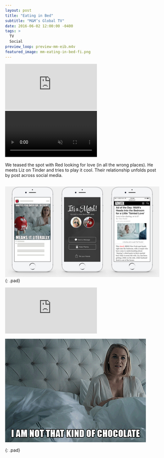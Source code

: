 ```yaml
---
layout: post
title: "Eating in Bed"
subtitle: "M&M’s Global TV"
date: 2016-06-02 12:00:00 -0400
tags: >
  TV
  Social
preview_loop: preview-mm-eib.m4v
featured_image: mm-eating-in-bed-fi.png
---
```


<div class="embed-container"><iframe src="https://www.youtube.com/embed/-kTSTO9b2Ds" frameborder="0"  allowFullScreen></iframe></div>

<div class="mm-tease row">
    <video class="column large-6" autoplay muted loop>
        <source src="{{ site.baseurl }}/assets/mp4/mm-eib-texting.mp4"  type="video/mp4" />
        Your browser does not support the video tag.
    </video>
    <div class="column large-5 large-offset-1">
        <div class="vert-align">
            <p class="kicker">We teased the spot with Red looking for love (in all the wrong places). He meets Liz on Tinder and tries to play it cool. Their relationship unfolds post by post across social media.</p>
        </div>
    </div>
</div>

![Social and Press](/assets/img/mm-eib-phones.jpg "Meme, Tinder and Adweek")
{: .pad}

<div>
    <div class="embed-container embed-narrow"><iframe src="https://www.youtube.com/embed/927VQS2pCeA" frameborder="0"  allowFullScreen></iframe></div>
</div>

![Gif for social media](/assets/img/mm-eating-in-bed-notThat.gif "I'm not that kind of chocolate")
  <!-- <img src="/assets/img/mm-eating-in-bed-notThat.gif" alt="Red M&M I'm not that kind of chocolate"> -->
{: .pad}
